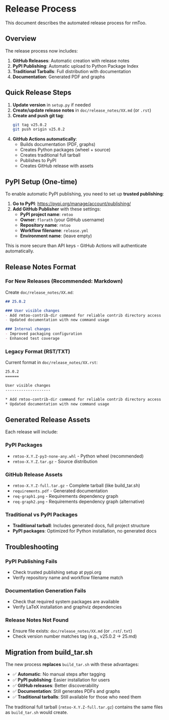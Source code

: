 # Release Process

This document describes the automated release process for rmToo.

## Overview

The release process now includes:
1. **GitHub Releases**: Automatic creation with release notes
2. **PyPI Publishing**: Automatic upload to Python Package Index
3. **Traditional Tarballs**: Full distribution with documentation
4. **Documentation**: Generated PDF and graphs

## Quick Release Steps

1. **Update version** in `setup.py` if needed
2. **Create/update release notes** in `doc/release_notes/XX.md` (or `.rst`)
3. **Create and push git tag**:
   ```bash
   git tag v25.0.2
   git push origin v25.0.2
   ```
4. **GitHub Actions automatically**:
   - Builds documentation (PDF, graphs)
   - Creates Python packages (wheel + source)
   - Creates traditional full tarball
   - Publishes to PyPI
   - Creates GitHub release with assets

## PyPI Setup (One-time)

To enable automatic PyPI publishing, you need to set up **trusted publishing**:

1. **Go to PyPI**: https://pypi.org/manage/account/publishing/
2. **Add GitHub Publisher** with these settings:
   - **PyPI project name**: `rmtoo`
   - **Owner**: `florath` (your GitHub username)
   - **Repository name**: `rmtoo`
   - **Workflow filename**: `release.yml`
   - **Environment name**: (leave empty)

This is more secure than API keys - GitHub Actions will authenticate automatically.

## Release Notes Format

### For New Releases (Recommended: Markdown)

Create `doc/release_notes/XX.md`:
```markdown
## 25.0.2

### User visible changes
- Add rmtoo-contrib-dir command for reliable contrib directory access
- Updated documentation with new command usage

### Internal changes
- Improved packaging configuration
- Enhanced test coverage
```

### Legacy Format (RST/TXT)

Current format in `doc/release_notes/XX.rst`:
```rst
25.0.2
======

User visible changes
--------------------

* Add rmtoo-contrib-dir command for reliable contrib directory access
* Updated documentation with new command usage
```

## Generated Release Assets

Each release will include:

### PyPI Packages
- `rmtoo-X.Y.Z-py3-none-any.whl` - Python wheel (recommended)
- `rmtoo-X.Y.Z.tar.gz` - Source distribution

### GitHub Release Assets
- `rmtoo-X.Y.Z-full.tar.gz` - Complete tarball (like build_tar.sh)
- `requirements.pdf` - Generated documentation
- `req-graph1.png` - Requirements dependency graph
- `req-graph2.png` - Requirements dependency graph (alternative)

### Traditional vs PyPI Packages

- **Traditional tarball**: Includes generated docs, full project structure
- **PyPI packages**: Optimized for Python installation, no generated docs

## Troubleshooting

### PyPI Publishing Fails
- Check trusted publishing setup at pypi.org
- Verify repository name and workflow filename match

### Documentation Generation Fails
- Check that required system packages are available
- Verify LaTeX installation and graphviz dependencies

### Release Notes Not Found
- Ensure file exists: `doc/release_notes/XX.md` (or `.rst`/`.txt`)
- Check version number matches tag (e.g., v25.0.2 → 25.md)

## Migration from build_tar.sh

The new process **replaces** `build_tar.sh` with these advantages:

- ✅ **Automatic**: No manual steps after tagging
- ✅ **PyPI publishing**: Easier installation for users
- ✅ **GitHub releases**: Better discoverability
- ✅ **Documentation**: Still generates PDFs and graphs
- ✅ **Traditional tarballs**: Still available for those who need them

The traditional full tarball (`rmtoo-X.Y.Z-full.tar.gz`) contains the same files as `build_tar.sh` would create.
